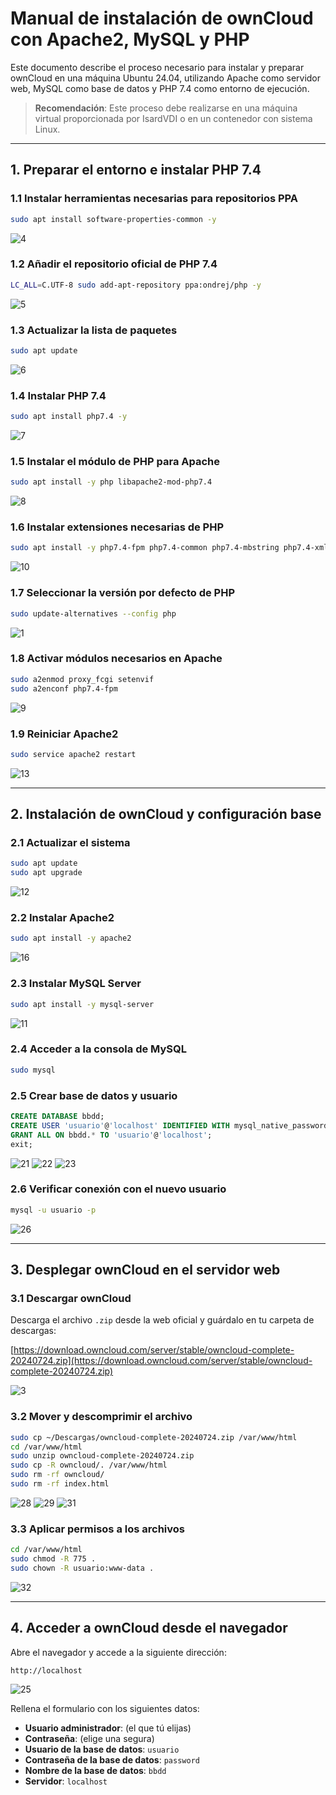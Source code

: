 # Manual de instalación de ownCloud con Apache2, MySQL y PHP

Este documento describe el proceso necesario para instalar y preparar ownCloud en una máquina Ubuntu 24.04, utilizando Apache como servidor web, MySQL como base de datos y PHP 7.4 como entorno de ejecución.

> **Recomendación**: Este proceso debe realizarse en una máquina virtual proporcionada por IsardVDI o en un contenedor con sistema Linux.

---

## 1. Preparar el entorno e instalar PHP 7.4

### 1.1 Instalar herramientas necesarias para repositorios PPA

```bash
sudo apt install software-properties-common -y
```
![4](https://github.com/user-attachments/assets/32d9a52d-a262-4726-b7f9-b5ae58f6badf)


### 1.2 Añadir el repositorio oficial de PHP 7.4

```bash
LC_ALL=C.UTF-8 sudo add-apt-repository ppa:ondrej/php -y
```

![5](https://github.com/user-attachments/assets/840a4a0d-e636-4bbd-acc9-b6a5bb88c65f)


### 1.3 Actualizar la lista de paquetes

```bash
sudo apt update
```

![6](https://github.com/user-attachments/assets/77099384-b927-4a33-8ec1-b9e14c975885)


### 1.4 Instalar PHP 7.4

```bash
sudo apt install php7.4 -y
```

![7](https://github.com/user-attachments/assets/456cbdc5-2d04-4466-82ae-1fe0839b7932)


### 1.5 Instalar el módulo de PHP para Apache

```bash
sudo apt install -y php libapache2-mod-php7.4
```

![8](https://github.com/user-attachments/assets/07fff51e-5df7-4b94-ba51-0626f39a4429)


### 1.6 Instalar extensiones necesarias de PHP

```bash
sudo apt install -y php7.4-fpm php7.4-common php7.4-mbstring php7.4-xmlrpc php7.4-soap php7.4-gd php7.4-xml php7.4-intl php7.4-mysql php7.4-cli php7.4-ldap php7.4-zip php7.4-curl
```

![10](https://github.com/user-attachments/assets/ee9a1f5a-9760-4284-bbc2-debae0ce4b85)


### 1.7 Seleccionar la versión por defecto de PHP

```bash
sudo update-alternatives --config php
```

![1](https://github.com/user-attachments/assets/6cab0580-06b9-470b-92c5-55e790770adb)


### 1.8 Activar módulos necesarios en Apache

```bash
sudo a2enmod proxy_fcgi setenvif
sudo a2enconf php7.4-fpm
```

![9](https://github.com/user-attachments/assets/ff8f8f97-aaa5-46ac-abb6-b673d6abb6e8)


### 1.9 Reiniciar Apache2

```bash
sudo service apache2 restart
```

![13](https://github.com/user-attachments/assets/9e24547b-a724-4ef4-8f4f-79e4acfc202f)


---

## 2. Instalación de ownCloud y configuración base

### 2.1 Actualizar el sistema

```bash
sudo apt update
sudo apt upgrade
```

![12](https://github.com/user-attachments/assets/a65e155d-ffc0-4c8f-bbd6-6e1b6d9a5af4)


### 2.2 Instalar Apache2

```bash
sudo apt install -y apache2
```

![16](https://github.com/user-attachments/assets/2e6aefc7-b44b-4c5c-abe6-4e65e1990173)


### 2.3 Instalar MySQL Server

```bash
sudo apt install -y mysql-server
```

![11](https://github.com/user-attachments/assets/4bff5a6f-f1c1-4227-b4d6-d3f42e3fcda8)


### 2.4 Acceder a la consola de MySQL

```bash
sudo mysql
```

### 2.5 Crear base de datos y usuario

```sql
CREATE DATABASE bbdd;
CREATE USER 'usuario'@'localhost' IDENTIFIED WITH mysql_native_password BY 'password';
GRANT ALL ON bbdd.* TO 'usuario'@'localhost';
exit;
```

![21](https://github.com/user-attachments/assets/04aa8c8b-ef82-4bea-8fe0-478dbf334464)
![22](https://github.com/user-attachments/assets/ef32ae53-dc52-4a2f-b791-e2eec33ccfbe)
![23](https://github.com/user-attachments/assets/d7d0fecb-7b2a-4147-a992-3e60437e1aca)

### 2.6 Verificar conexión con el nuevo usuario

```bash
mysql -u usuario -p
```

![26](https://github.com/user-attachments/assets/f7297dd3-7330-4ce1-a2b8-3117d2db3ea1)


---

## 3. Desplegar ownCloud en el servidor web

### 3.1 Descargar ownCloud

Descarga el archivo `.zip` desde la web oficial y guárdalo en tu carpeta de descargas:

[https://download.owncloud.com/server/stable/owncloud-complete-20240724.zip](https://download.owncloud.com/server/stable/owncloud-complete-20240724.zip)

![3](https://github.com/user-attachments/assets/7a2b0835-cac1-4ef8-9fc2-b1b58b9cfe73)


### 3.2 Mover y descomprimir el archivo

```bash
sudo cp ~/Descargas/owncloud-complete-20240724.zip /var/www/html
cd /var/www/html
sudo unzip owncloud-complete-20240724.zip
sudo cp -R owncloud/. /var/www/html
sudo rm -rf owncloud/
sudo rm -rf index.html
```

![28](https://github.com/user-attachments/assets/c7635956-fa1d-4997-bcfb-6bff31b0b2ab)
![29](https://github.com/user-attachments/assets/7ca6f8de-5b47-4d33-b8fa-208a3f1c9a10)
![31](https://github.com/user-attachments/assets/3e1256cb-de2b-42a4-9293-dd51833aac60)


### 3.3 Aplicar permisos a los archivos

```bash
cd /var/www/html
sudo chmod -R 775 .
sudo chown -R usuario:www-data .
```

![32](https://github.com/user-attachments/assets/273d6458-caaf-48e4-80d6-f32eae4df614)


---

## 4. Acceder a ownCloud desde el navegador

Abre el navegador y accede a la siguiente dirección:

```
http://localhost
```

![25](https://github.com/user-attachments/assets/f48c92b3-2cac-4058-8c57-f295b2779a91)

Rellena el formulario con los siguientes datos:

- **Usuario administrador**: (el que tú elijas)
- **Contraseña**: (elige una segura)
- **Usuario de la base de datos**: `usuario`
- **Contraseña de la base de datos**: `password`
- **Nombre de la base de datos**: `bbdd`
- **Servidor**: `localhost`
